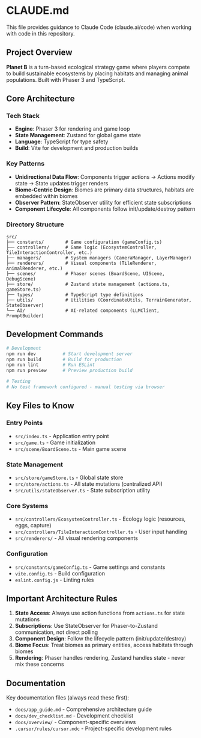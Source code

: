 # CLAUDE.md

This file provides guidance to Claude Code (claude.ai/code) when working with code in this repository.

## Project Overview

**Planet B** is a turn-based ecological strategy game where players compete to build sustainable ecosystems by placing habitats and managing animal populations. Built with Phaser 3 and TypeScript.

## Core Architecture

### Tech Stack
- **Engine**: Phaser 3 for rendering and game loop
- **State Management**: Zustand for global game state
- **Language**: TypeScript for type safety
- **Build**: Vite for development and production builds

### Key Patterns
- **Unidirectional Data Flow**: Components trigger actions → Actions modify state → State updates trigger renders
- **Biome-Centric Design**: Biomes are primary data structures, habitats are embedded within biomes
- **Observer Pattern**: StateObserver utility for efficient state subscriptions
- **Component Lifecycle**: All components follow init/update/destroy pattern

### Directory Structure
```
src/
├── constants/        # Game configuration (gameConfig.ts)
├── controllers/      # Game logic (EcosystemController, TileInteractionController, etc.)
├── managers/         # System managers (CameraManager, LayerManager)
├── renderers/        # Visual components (TileRenderer, AnimalRenderer, etc.)
├── scenes/           # Phaser scenes (BoardScene, UIScene, DebugScene)
├── store/            # Zustand state management (actions.ts, gameStore.ts)
├── types/            # TypeScript type definitions
├── utils/            # Utilities (CoordinateUtils, TerrainGenerator, StateObserver)
└── AI/               # AI-related components (LLMClient, PromptBuilder)
```

## Development Commands

```bash
# Development
npm run dev          # Start development server
npm run build        # Build for production
npm run lint         # Run ESLint
npm run preview      # Preview production build

# Testing
# No test framework configured - manual testing via browser
```

## Key Files to Know

### Entry Points
- `src/index.ts` - Application entry point
- `src/game.ts` - Game initialization
- `src/scene/BoardScene.ts` - Main game scene

### State Management
- `src/store/gameStore.ts` - Global state store
- `src/store/actions.ts` - All state mutations (centralized API)
- `src/utils/stateObserver.ts` - State subscription utility

### Core Systems
- `src/controllers/EcosystemController.ts` - Ecology logic (resources, eggs, capture)
- `src/controllers/TileInteractionController.ts` - User input handling
- `src/renderers/` - All visual rendering components

### Configuration
- `src/constants/gameConfig.ts` - Game settings and constants
- `vite.config.ts` - Build configuration
- `eslint.config.js` - Linting rules

## Important Architecture Rules

1. **State Access**: Always use action functions from `actions.ts` for state mutations
2. **Subscriptions**: Use StateObserver for Phaser-to-Zustand communication, not direct polling
3. **Component Design**: Follow the lifecycle pattern (init/update/destroy)
4. **Biome Focus**: Treat biomes as primary entities, access habitats through biomes
5. **Rendering**: Phaser handles rendering, Zustand handles state - never mix these concerns

## Documentation

Key documentation files (always read these first):
- `docs/app_guide.md` - Comprehensive architecture guide
- `docs/dev_checklist.md` - Development checklist
- `docs/overview/` - Component-specific overviews
- `.cursor/rules/cursor.mdc` - Project-specific development rules